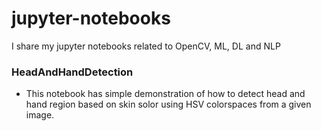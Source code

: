# jupyter-notebooks
I share my jupyter notebooks related to OpenCV, ML, DL and NLP

### HeadAndHandDetection
- This notebook has simple demonstration of how to detect head and hand region based on skin solor using HSV colorspaces from a given image.

